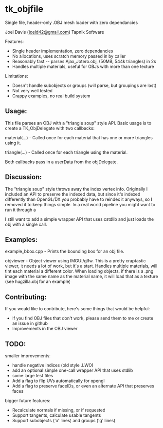 # tk_objfile
Single file, header-only .OBJ mesh loader with zero dependancies

Joel Davis (joeld42@gmail.com)
Tapnik Software

Features:
 - Single header implementation, zero dependancies 
 - No allocations, uses scratch memory passed in by caller
 - Reasonably fast -- parses Ajax_Jotero.obj, (50MB, 544k triangles) in 2s
 - Handles multiple materials, useful for OBJs with more than one texture

 Limitations:
 - Doesn't handle subobjects or groups (will parse, but groupings are lost)
 - Not very well tested
 - Crappy examples, no real build system


Usage:
----------
This file parses an OBJ with a "triangle soup" style API. Basic usage 
is to create a TK_ObjDelegate with two callbacks:

material(...) - Called once for each material that has one or more
triangles using it.

triangle(...) - Called once for each triangle using the material.

Both callbacks pass in a userData from the objDelegate. 

Discussion:
------
The "triangle soup" style throws away the index vertex info. Originally I
included an API to preserve the indexed data, but since it's indexed
differently than OpenGL/DX you probably have to reindex it anyways, so
I removed it to keep things simple. In a real world pipeline you might want
to run it through a 

I still want to add a simple wrapper API that uses cstdlib and just loads
the obj with a single call.

Examples:
---

example_bbox.cpp - Prints the bounding box for an obj file. 

objviewer - Object viewer using IMGUI/glfw. This is a pretty craptastic
viewer, it needs a lot of work, but it's a start. Handles multiple 
materials, will tint each material a different color. When loading objects, 
if there is a .png image with the same name as the material name, it will 
load that as a texture (see hugzilla.obj for an example)

Contributing:
------

If you would like to contribute, here's some things that would be helpful:
- If you find OBJ files that don't work, please send them to me or create an issue in github
- Improvements in the OBJ viewer


TODO:
-------

smaller improvements:
- handle negative indices (old style .LWO) 
- add an optional simple one-call wrapper API that uses stdlib
- some large test files
- Add a flag to flip UVs automatically for opengl
- Add a flag to preserve faceIDs, or even an alternate API that preserves faces

bigger future features:
- Recalculate normals if missing, or if requested
- Support tangents, calculate usable tangents
- Support subobjects ('o' lines) and groups ('g' lines)
